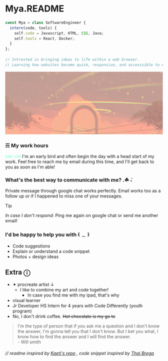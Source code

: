 # Mya.README 
  ```Javascript
const Mya = class SoftwareEngineer {
    intern(code, tools) {
      self.code = Javascript, HTML, CSS, Java;
      self.tools = React, Docker;
    }
};

// Intrested in bringing ideas to life within a web browser.
// Learning how websites become quick, responsive, and accesssible to everyone. 
```

<a href="https://images.app.goo.gl/ww5Jn4V8C5KFxpaC9"><img src="img/banner.png" height="200px" width="100%"/></a>

### ☴ My work hours
<code style="color : aquamarine">9AM-5PM</code> I'm an early bird and often begin the day with a head start of my work. Feel free to reach me by email during this time, and I'll get back to you as soon as I'm able!

### What's the best way to communicate with me? .☘︎ ݁˖
Private message through google chat works perfectly. Email works too as a follow up or if I happened to miss one of your messages. 
> [!TIP]
> _In case I don't respond:_ Ping me again on google chat or send me another email!

### I'd be happy to help you with ꒰ ﹍ ꒱
* Code suggestions
* Explain or understand a code snippet
* Photos + design ideas

## Extra  ⓘ
* ✦ procreate artist ↓ <br>
    - I like to combine my art and code together!
        - In case you find me with my ipad, that's why 
* visual learner <br>
* Jr Developer HS Intern for 4 years with Code Differently (youth program)
* No, I don't drink coffee. ~~Hot chocolate is my go to~~

> I'm the type of person that if you ask me a question and I don't know the answer, I'm gonna tell you that I don't know. But I bet you what, I know how to find the answer and I will find the answer. <br> - Will smith


###### // readme inspired by [Kaeti's repo][kaeti-repo] , code snippet inspired by [Thai Brega]

[kaeti-repo]: https://github.com/kaeti/personal-readme
[Thai brega]: https://github.com/Thaiane/Thaiane
